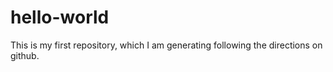 # hello-world
This is my first repository, which I am generating following the directions on github.
